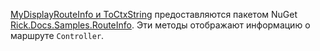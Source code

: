 [MyDisplayRouteInfo и ToCtxString](https://github.com/Rick-Anderson/RouteInfo/blob/master/Microsoft.Docs.Samples.RouteInfo/ControllerContextExtensions.cs) предоставляются пакетом NuGet [Rick.Docs.Samples.RouteInfo](https://www.nuget.org/packages/Rick.Docs.Samples.RouteInfo). Эти методы отображают информацию о маршруте `Controller`.